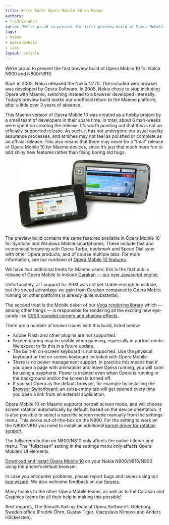 ```yaml
---
title: We’re Back! Opera Mobile 10 on Maemo
authors:
- fredrik-ohrn
intro: 'We’re proud to present the first preview build of Opera Mobile 10 for Nokia N900 and N800/N810.'
tags:
- maemo
- opera-mobile
- labs
layout: article
---
```


We’re proud to present the first preview build of Opera Mobile 10 for Nokia N900 and N800/N810.

Back in 2005, Nokia released the Nokia N770. The included web browser was developed by Opera Software. In 2008, Nokia chose to stop including Opera with Maemo, switching instead to a browser developed internally. Today’s preview build marks our unofficial return to the Maemo platform, after a little over 3 years of absence.

This Maemo version of Opera Mobile 10 was created as a hobby project by a small team of developers in their spare time. In total, about 6 man-weeks were spent on creating the release. It’s worth pointing out that this is not an officially-supported release. As such, it has not undergone our usual quality assurance processes, and at times may not feel as polished or complete as an official release. This also means that there may never be a “final” release of Opera Mobile 10 for Maemo devices, since it’s just that much more fun to add shiny new features rather than fixing boring old bugs.

<figure>
	<img src="/articles/were-back-opera-mobile-10-on-maemo/n900-n800-maemo.png" alt="Opera Mobile running on N900 and N800">
</figure>

The preview build contains the same features available in Opera Mobile 10 for Symbian and Windows Mobile smartphones. These include fast and economical browsing with Opera Turbo, bookmark and Speed Dial sync with other Opera products, and of course multiple tabs. For more information, see our rundown of [Opera Mobile 10 features][2].

[2]: http://www.opera.com/mobile/features/

We have two additional treats for Maemo users: this is the first public release of Opera Mobile to include [Carakan — our new Javascript engine][3].

[3]: http://my.opera.com/core/blog/2009/12/22/carakan-revisited

Unfortunately, JIT support for ARM was not yet stable enough to include, but the speed advantage we gain from Carakan compared to Opera Mobile running on other platforms is already quite substantial.

The second treat is the Mobile debut of our [Vega rendering library][4] which — among other things — is responsible for rendering all the exciting new eye-candy like [CSS3 rounded corners and shadow effects][5].

[4]: http://my.opera.com/core/blog/2009/02/04/vega
[5]: http://dev.opera.com/articles/view/beautiful-ui-styling-with-css3-text-shadow-box-shadow-and-border-radius/

There are a number of known issues with this build, listed below:

- Adobe Flash and other plugins are not supported.
- Screen tearing may be visible when panning, especially in portrait mode. We expect to fix this in a future update.
- The built-in on-screen keyboard is not supported. Use the physical keyboard or the on screen keyboard included with Opera Mobile.
- There is no power management support. In practice this means that if you open a page with animations and leave Opera running, you will soon be using a payphone. Power is drained even when Opera is running in the background and/or the screen is turned off.
- If you set Opera as the default browser, for example by installing the [Browser Switchboard][6], an extra empty tab will get opened every time you open a link from an external application.

[6]: http://browser-switch.garage.maemo.org

Opera Mobile 10 on Maemo supports portrait screen mode, and will choose screen rotation automatically by default, based on the device orientation. It is also possible to select a specific screen mode manually from the settings menu. This works out-of-the-box on the N900. For the setting to work on the N800/N810 you need to install an additional [kernel driver for rotation support][7].

[7]: http://wiki.maemo.org/Rotation

The fullscreen button on N800/N810 only affects the native titlebar and menu. The “fullscreen” setting in the settings menu only affects Opera Mobile’s UI elements.

[Download and install Opera Mobile 10][8] on your Nokia N800/N810/N900 using the phone’s default browser.

[8]: http://www.opera.com/download/get.pl?sub=++++&id=32891&location=270&nothanks=yes

In case you encounter problems, please report bugs and issues using our [bug wizard][9]. We also welcome feedback on our [forums][10].

[9]: https://bugs.opera.com/wizard
[10]: http://my.opera.com/community/forums/forum.dml?id=9

Many thanks to the other Opera Mobile teams, as well as to the Carakan and Graphics teams for all their help in making this possible!

Best regards, The Smooth Sailing Team at Opera Software’s Göteborg, Sweden office
(Fredrik Öhrn, Gustav Tiger, Vjaceslavs Klimovs and Anders Höckersten).
